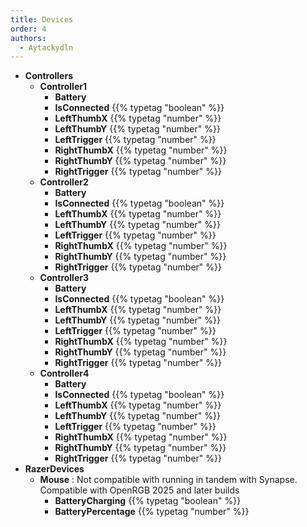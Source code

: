 ```yaml
---
title: Devices
order: 4
authors:
  - Aytackydln
---
```



- **Controllers** 
  - **Controller1** 
    - **Battery** 
    - **IsConnected** {{% typetag "boolean" %}}
    - **LeftThumbX** {{% typetag "number" %}}
    - **LeftThumbY** {{% typetag "number" %}}
    - **LeftTrigger** {{% typetag "number" %}}
    - **RightThumbX** {{% typetag "number" %}}
    - **RightThumbY** {{% typetag "number" %}}
    - **RightTrigger** {{% typetag "number" %}}
  - **Controller2** 
    - **Battery** 
    - **IsConnected** {{% typetag "boolean" %}}
    - **LeftThumbX** {{% typetag "number" %}}
    - **LeftThumbY** {{% typetag "number" %}}
    - **LeftTrigger** {{% typetag "number" %}}
    - **RightThumbX** {{% typetag "number" %}}
    - **RightThumbY** {{% typetag "number" %}}
    - **RightTrigger** {{% typetag "number" %}}
  - **Controller3** 
    - **Battery** 
    - **IsConnected** {{% typetag "boolean" %}}
    - **LeftThumbX** {{% typetag "number" %}}
    - **LeftThumbY** {{% typetag "number" %}}
    - **LeftTrigger** {{% typetag "number" %}}
    - **RightThumbX** {{% typetag "number" %}}
    - **RightThumbY** {{% typetag "number" %}}
    - **RightTrigger** {{% typetag "number" %}}
  - **Controller4** 
    - **Battery** 
    - **IsConnected** {{% typetag "boolean" %}}
    - **LeftThumbX** {{% typetag "number" %}}
    - **LeftThumbY** {{% typetag "number" %}}
    - **LeftTrigger** {{% typetag "number" %}}
    - **RightThumbX** {{% typetag "number" %}}
    - **RightThumbY** {{% typetag "number" %}}
    - **RightTrigger** {{% typetag "number" %}}
- **RazerDevices** 
  - **Mouse** 
  : Not compatible with running in tandem with Synapse.
Compatible with OpenRGB 2025 and later builds
    - **BatteryCharging** {{% typetag "boolean" %}}
    - **BatteryPercentage** {{% typetag "number" %}}
